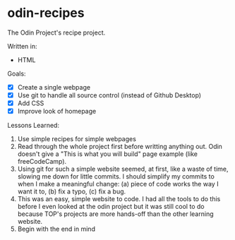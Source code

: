 # odin-recipes
The Odin Project's recipe project.

Written in:
* HTML

Goals:
- [x] Create a single webpage
- [x] Use git to handle all source control (instead of Github Desktop)
- [x] Add CSS
- [x] Improve look of homepage

Lessons Learned:
1. Use simple recipes for simple webpages
2. Read through the whole project first before writting anything out. Odin doesn't give a "This is what you will build" page example (like freeCodeCamp).
3. Using git for such a simple website seemed, at first, like a waste of time, slowing me down for little commits. I should simplify my commits to when I make a meaningful change: (a) piece of code works the way I want it to, (b) fix a typo, (c) fix a bug.
4. This was an easy, simple website to code. I had all the tools to do this before I even looked at the odin project but it was still cool to do because TOP's projects are more hands-off than the other learning website.
5. Begin with the end in mind